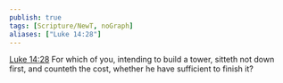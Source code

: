 ```yaml
---
publish: true
tags: [Scripture/NewT, noGraph]
aliases: ["Luke 14:28"]
---
```

[Luke 14:28](https://churchofjesuschrist.org/study/scriptures/nt/luke/14?lang=eng&id=p28#p28) For which of you, intending to build a tower, sitteth not down first, and counteth the cost, whether he have sufficient to finish it?
